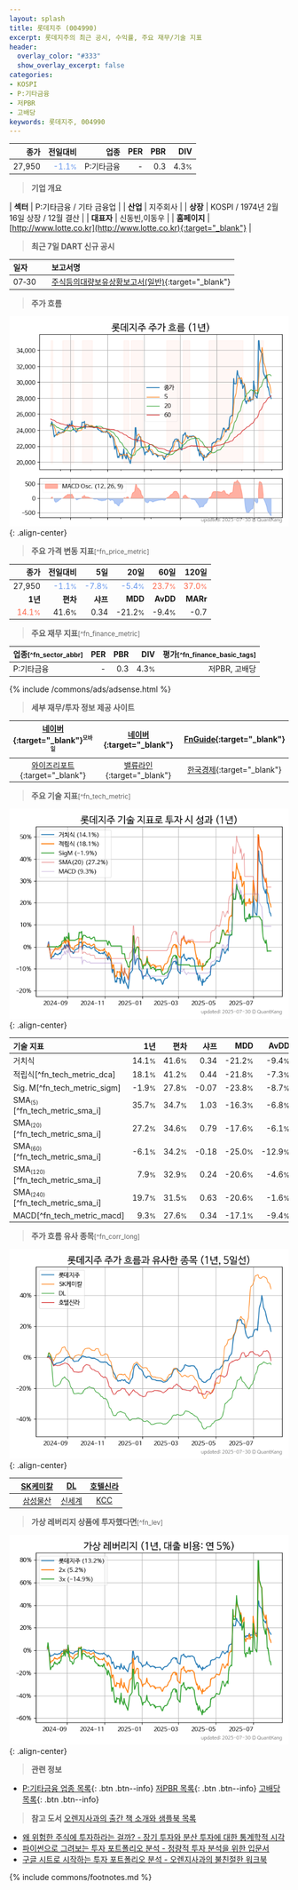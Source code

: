 ```yaml
---
layout: splash
title: 롯데지주 (004990)
excerpt: 롯데지주의 최근 공시, 수익률, 주요 재무/기술 지표
header:
  overlay_color: "#333"
  show_overlay_excerpt: false
categories:
- KOSPI
- P:기타금융
- 저PBR
- 고배당
keywords: 롯데지주, 004990
---
```


| **종가** | **전일대비** | **업종** | **PER** | **PBR** | **DIV** |
| -------: | -----------: | -------: | ------: | ------: | ------: |
| 27,950 | <span style="color: cornflowerblue">-1.1<small>%</small></span> | P:기타금융 | - | 0.3 | 4.3<small>%</small> |

<!-- more -->


> **기업 개요**<a id="company"></a>

| <span style="white-space:nowrap;">**섹터**</span> | P:기타금융 / 기타 금융업 |
| <span style="white-space:nowrap;">**산업**</span> | 지주회사 |
| <span style="white-space:nowrap;">**상장**</span> | KOSPI / 1974년 2월 16일 상장 / 12월 결산 |
| <span style="white-space:nowrap;">**대표자**</span> | 신동빈,이동우 |
| <span style="white-space:nowrap;">**홈페이지**</span> | [http://www.lotte.co.kr](http://www.lotte.co.kr){:target="_blank"} |


> **최근 7일 DART 신규 공시**<a id="dart"></a>

| **일자** |      | **보고서명** |
| :------- | :--- | :----------- |
| 07&#x2011;30 | | [주식등의대량보유상황보고서(일반)](https://dart.fss.or.kr/dsaf001/main.do?rcpNo=20250730000143){:target="_blank"} |


> **주가 흐름**<a id="price"></a>

![004990](/stock/images/004990.png){: .align-center}


> **주요 가격 변동 지표**<small>[^fn_price_metric]</small>

| **종가** | **전일대비** | **5일** | **20일** | **60일** | **120일** |
| -------: | -----------: | ------: | -------: | -------: | --------: |
| 27,950 | <span style="color: cornflowerblue">-1.1<small>%</small></span> | <span style="color: cornflowerblue">-7.8<small>%</small></span> | <span style="color: cornflowerblue">-5.4<small>%</small></span> | <span style="color: tomato">23.7<small>%</small></span> | <span style="color: tomato">37.0<small>%</small></span> |
| **1년** | **편차** | **샤프** | **MDD** | **AvDD** | **MARr** |
| <span style="color: tomato">14.1<small>%</small></span> | 41.6<small>%</small> | 0.34 | -21.2<small>%</small> | -9.4<small>%</small> | -0.7 |


> **주요 재무 지표**<small>[^fn_finance_metric]</small>

| **업종**<small>[^fn_sector_abbr]</small> | **PER** | **PBR** | **DIV** | **평가**<small>[^fn_finance_basic_tags]</small> |
| :--------------------------------------- | ------: | ------: | ------: | ----------------------------------------------: |
| P:기타금융 | - | 0.3 | 4.3<small>%</small> | 저PBR, 고배당 |



{% include /commons/ads/adsense.html %}

> **세부 재무/투자 정보 제공 사이트**

| [네이버](https://m.stock.naver.com/domestic/stock/004990/finance/summary){:target="_blank"}<sup><small>모바일</small></sup> | [네이버](https://finance.naver.com/item/coinfo.naver?code=004990){:target="_blank"} | [FnGuide](https://comp.fnguide.com/SVO2/ASP/SVD_Invest.asp?gicode=A004990&MenuYn=Y){:target="_blank"} |
| :---: | :---: | :---: |
| [와이즈리포트](https://comp.wisereport.co.kr/company/c1040001.aspx?cmp_cd=004990){:target="_blank"} | [밸류라인](https://www.valueline.co.kr/finance/summary/004990){:target="_blank"} | [한국경제](https://markets.hankyung.com/stock/004990/financial-summary){:target="_blank"} |


> **주요 기술 지표**<small>[^fn_tech_metric]</small>


![004990](/stock/images/004990_tech.png){: .align-center}

| **기술 지표** | **1년** | **편차** | **샤프** | **MDD** | **AvDD** |
| :------------ | ------: | -----------: | -------: | ------: | -------: |
| 거치식 | 14.1<small>%</small> | 41.6<small>%</small> | 0.34 | -21.2<small>%</small> | -9.4<small>%</small> |
| 적립식[^fn_tech_metric_dca] | 18.1<small>%</small> | 41.2<small>%</small> | 0.44 | -21.8<small>%</small> | -7.3<small>%</small> |
| Sig. M[^fn_tech_metric_sigm] | -1.9<small>%</small> | 27.8<small>%</small> | -0.07 | -23.8<small>%</small> | -8.7<small>%</small> |
| SMA<small><sub>(5)</sub></small>[^fn_tech_metric_sma_i] | 35.7<small>%</small> | 34.7<small>%</small> | 1.03 | -16.3<small>%</small> | -6.8<small>%</small> |
| SMA<small><sub>(20)</sub></small>[^fn_tech_metric_sma_i] | 27.2<small>%</small> | 34.6<small>%</small> | 0.79 | -17.6<small>%</small> | -6.1<small>%</small> |
| SMA<small><sub>(60)</sub></small>[^fn_tech_metric_sma_i] | -6.1<small>%</small> | 34.2<small>%</small> | -0.18 | -25.0<small>%</small> | -12.9<small>%</small> |
| SMA<small><sub>(120)</sub></small>[^fn_tech_metric_sma_i] | 7.9<small>%</small> | 32.9<small>%</small> | 0.24 | -20.6<small>%</small> | -4.6<small>%</small> |
| SMA<small><sub>(240)</sub></small>[^fn_tech_metric_sma_i] | 19.7<small>%</small> | 31.5<small>%</small> | 0.63 | -20.6<small>%</small> | -1.6<small>%</small> |
| MACD[^fn_tech_metric_macd] | 9.3<small>%</small> | 27.6<small>%</small> | 0.34 | -17.1<small>%</small> | -9.4<small>%</small> |


> **주가 흐름 유사 종목**<a id="corr"></a><small>[^fn_corr_long]</small>

![004990](/stock/images/004990_corr.png){: .align-center}

|       | [SK케미칼](/285130/) | [DL](/000210/) | [호텔신라](/008770/) |
| :---: | :------------------------------------: | :------------------------------------: | :------------------------------------: |
|       | [삼성물산](/028260/) | [신세계](/004170/) | [KCC](/002380/) |


> **가상 레버리지 상품에 투자했다면**<a id="2x"></a><small>[^fn_lev]</small>

![004990](/stock/images/004990_2x.png){: .align-center}


> **관련 정보**

- [P:기타금융 업종 목록](/stats/sector/kospi_업종_기타금융_종목/){: .btn .btn--info} [저PBR 목록](/fn/fn_low_pbr/){: .btn .btn--info} [고배당 목록](/fn/fn_high_div/){: .btn .btn--info}

> **참고 도서** [오렌지사과의 출간 책 소개와 샘플북 목록](https://kongdori.tistory.com/691)

- [왜 위험한 주식에 투자하라는 걸까? - 장기 투자와 분산 투자에 대한 통계학적 시각](https://kongdori.tistory.com/421)
- [파이썬으로 그려보는 투자 포트폴리오 분석  - 정량적 투자 분석을 위한 입문서](https://kongdori.tistory.com/643)
- [구글 시트로 시작하는 투자 포트폴리오 분석 - 오렌지사과의 불친절한 워크북](https://kongdori.tistory.com/449)


{% include commons/footnotes.md %}